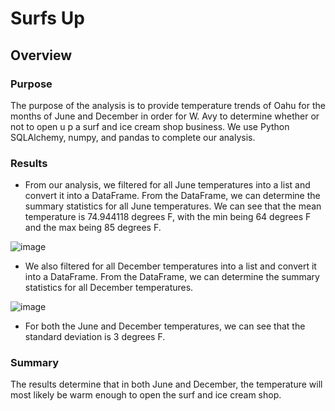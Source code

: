 # Surfs Up
## Overview
### Purpose
The purpose of the analysis is to provide temperature trends of Oahu for the months of June and December in order for W. Avy to determine whether or not to open u p a surf and ice cream shop business. We use Python SQLAlchemy, numpy, and pandas to complete our analysis.

### Results

* From our analysis, we filtered for all June temperatures into a list and convert it into a DataFrame. From the DataFrame, we can determine the summary statistics for all June temperatures. We can see that the mean temperature is 74.944118 degrees F, with the min being 64 degrees F and the max being 85 degrees F.

![image](https://user-images.githubusercontent.com/108503112/197891941-ed4cdbc6-09fe-4fab-af16-a8dac13db439.png)

* We also filtered for all December temperatures into a list and convert it into a DataFrame. From the DataFrame, we can determine the summary statistics for all December temperatures.

![image](https://user-images.githubusercontent.com/108503112/197892520-487b5cdf-a7f2-4ec1-a522-29d75fe1290a.png)

* For both the June and December temperatures, we can see that the standard deviation is 3 degrees F. 

### Summary
The results determine that in both June and December, the temperature will most likely be warm enough to open the surf and ice cream shop.
